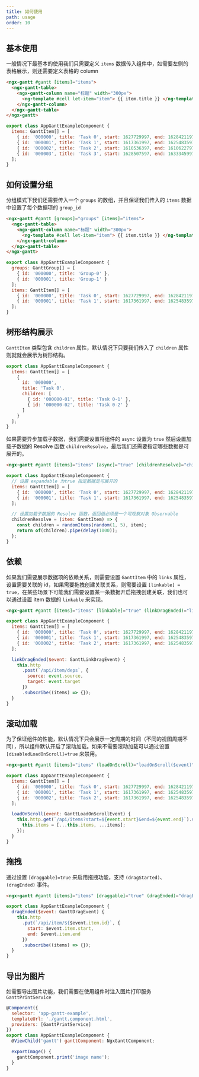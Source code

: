 ```yaml
---
title: 如何使用
path: usage
order: 10
---
```


## 基本使用

一般情况下最基本的使用我们只需要定义 `items` 数据传入组件中，如需要左侧的表格展示，则还需要定义表格的 column

```html
<ngx-gantt #gantt [items]="items">
  <ngx-gantt-table>
    <ngx-gantt-column name="标题" width="300px">
      <ng-template #cell let-item="item"> {{ item.title }} </ng-template>
    </ngx-gantt-column>
  </ngx-gantt-table>
</ngx-gantt>
```

```javascript
export class AppGanttExampleComponent {
  items: GanttItem[] = [
    { id: '000000', title: 'Task 0', start: 1627729997, end: 1628421197, expandable: true },
    { id: '000001', title: 'Task 1', start: 1617361997, end: 1625483597, links: ['000003', '000004', '000000'], expandable: true },
    { id: '000002', title: 'Task 2', start: 1610536397, end: 1610622797 },
    { id: '000003', title: 'Task 3', start: 1628507597, end: 1633345997, expandable: true }
  ];
}
```

## 如何设置分组

分组模式下我们还需要传入一个 `groups` 的数组，并且保证我们传入的 `items` 数据中设置了每个数据项的 `group_id`

```html
<ngx-gantt #gantt [groups]="groups" [items]="items">
  <ngx-gantt-table>
    <ngx-gantt-column name="标题" width="300px">
      <ng-template #cell let-item="item"> {{ item.title }} </ng-template>
    </ngx-gantt-column>
  </ngx-gantt-table>
</ngx-gantt>
```

```javascript
export class AppGanttExampleComponent {
  groups: GanttGroup[] = [
    { id: '000000', title: 'Group-0' },
    { id: '000001', title: 'Group-1' }
  ];
  items: GanttItem[] = [
    { id: '000000', title: 'Task 0', start: 1627729997, end: 1628421197, group_id: '000000' },
    { id: '000001', title: 'Task 1', start: 1617361997, end: 1625483597, group_id: '000001' }
  ];
}
```

## 树形结构展示

`GanttItem` 类型包含 `children` 属性，默认情况下只要我们传入了 `children` 属性则就就会展示为树形结构。

```javascript
export class AppGanttExampleComponent {
  items: GanttItem[] = [
    {
      id: '000000',
      title: 'Task 0',
      children: [
        { id: '000000-01', title: 'Task 0-1' },
        { id: '000000-02', title: 'Task 0-2' }
      ]
    }
  ];
}
```

如果需要异步加载子数据，我们需要设置将组件的 `async` 设置为 `true` 然后设置加载子数据的 Resolve 函数 `childrenResolve`，最后我们还需要指定哪些数据是可展开的。

```html
<ngx-gantt #gantt [items]="items" [async]="true" [childrenResolve]="childrenResolve"> ... </ngx-gantt>
```

```javascript
export class AppGanttExampleComponent {
  // 设置 expandable 为true 指定数据是可展开的
  items: GanttItem[] = [
    { id: '000000', title: 'Task 0', start: 1627729997, end: 1628421197, expandable: true },
    { id: '000001', title: 'Task 1', start: 1617361997, end: 1625483597, expandable: true }
  ];

  // 设置加载子数据的 Resolve 函数，返回值必须是一个可观察对象 Observable
  childrenResolve = (item: GanttItem) => {
    const children = randomItems(random(1, 5), item);
    return of(children).pipe(delay(1000));
  };
}
```

## 依赖

如果我们需要展示数据项的依赖关系，则需要设置 `GanttItem` 中的 `links` 属性，设置需要关联的 id，如果需要拖拽创建关联关系，则需要设置 `[linkable] = true`，在某些场景下可能我们需要设置某一条数据开启拖拽创建关联，我们也可以通过设置 item 数据的 `linkable` 来实现。

```html
<ngx-gantt #gantt [items]="items" [linkable]="true" (linkDragEnded)="linkDragEnded($event)"> ... </ngx-gantt>
```

```javascript
export class AppGanttExampleComponent {
  items: GanttItem[] = [
    { id: '000000', title: 'Task 0', start: 1627729997, end: 1628421197, links: ['000001', '000002'] },
    { id: '000001', title: 'Task 1', start: 1617361997, end: 1625483597, links: ['000003'] },
    { id: '000002', title: 'Task 2', start: 1617361997, end: 1625483597, linkable: false }
  ];

  linkDragEnded($event: GanttLinkDragEvent) {
    this.http
      .post(`/api/item/deps`, {
        source: event.source,
        target: event.target
      })
      .subscribe((items) => {});
  }
}
```

## 滚动加载

为了保证组件的性能，默认情况下只会展示一定周期的时间（不同的视图周期不同），所以组件默认开启了滚动加载。如果不需要滚动加载可以通过设置 `[disabledLoadOnScroll]=true` 来禁用。

```html
<ngx-gantt #gantt [items]="items" (loadOnScroll)="loadOnScroll($event)"> ... </ngx-gantt>
```

```javascript
export class AppGanttExampleComponent {
  items: GanttItem[] = [
    { id: '000000', title: 'Task 0', start: 1627729997, end: 1628421197 },
    { id: '000001', title: 'Task 1', start: 1617361997, end: 1625483597 },
    { id: '000002', title: 'Task 2', start: 1617361997, end: 1625483597 }
  ];

  loadOnScroll(event: GanttLoadOnScrollEvent) {
    this.http.get(`/api/items?start=${event.start}&end=${event.end}`).subscribe((items) => {
      this.items = [...this.items, ...items];
    });
  }
}
```

## 拖拽

通过设置 `[draggable]=true` 来启用拖拽功能，支持 `(dragStarted)`、`(dragEnded)` 事件。

```html
<ngx-gantt #gantt [items]="items" [draggable]="true" (dragEnded)="dragEnded($event)"> ... </ngx-gantt>
```

```javascript
export class AppGanttExampleComponent {
  dragEnded($event: GanttDragEvent) {
    this.http
      .put(`/api/item/${$event.item.id}`, {
        start: $event.item.start,
        end: $event.item.end
      })
      .subscribe((items) => {});
  }
}
```

## 导出为图片

如需要导出图片功能，我们需要在使用组件时注入图片打印服务 `GanttPrintService`

```javascript
@Component({
  selector: 'app-gantt-example',
  templateUrl: './gantt.component.html',
  providers: [GanttPrintService]
})
export class AppGanttExampleComponent {
  @ViewChild('gantt') ganttComponent: NgxGanttComponent;

  exportImage() {
    ganttComponent.print('image name');
  }
}
```
